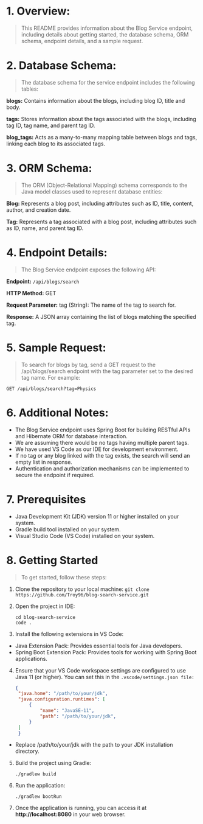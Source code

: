 # 1. Overview: 
> This README provides information about the Blog Service endpoint, including details about getting started, the database schema, ORM schema, endpoint details, and a sample request.

# 2. Database Schema: 
> The database schema for the service endpoint includes the following tables:

**blogs:** Contains information about the blogs, including blog ID, title and body.

**tags:** Stores information about the tags associated with the blogs, including tag ID, tag name, and parent tag ID.

**blog_tags:** Acts as a many-to-many mapping table between blogs and tags, linking each blog to its associated tags.

# 3. ORM Schema: 
> The ORM (Object-Relational Mapping) schema corresponds to the Java model classes used to represent database entities:

**Blog:** Represents a blog post, including attributes such as ID, title, content, author, and creation date.

**Tag:** Represents a tag associated with a blog post, including attributes such as ID, name, and parent tag ID.

# 4. Endpoint Details: 
> The Blog Service endpoint exposes the following API:

**Endpoint:** `/api/blogs/search`

**HTTP Method:** GET

**Request Parameter:** tag (String): The name of the tag to search for.

**Response:** A JSON array containing the list of blogs matching the specified tag.

# 5. Sample Request: 
> To search for blogs by tag, send a GET request to the /api/blogs/search endpoint with the tag parameter set to the desired tag name. For example:

```GET /api/blogs/search?tag=Physics```

# 6. Additional Notes:
- The Blog Service endpoint uses Spring Boot for building RESTful APIs and Hibernate ORM for database interaction.
- We are assuming there would be no tags having multiple parent tags.
- We have used VS Code as our IDE for development environment.
- If no tag or any blog linked with the tag exists, the search will send an empty list in response.
- Authentication and authorization mechanisms can be implemented to secure the endpoint if required.

# 7. Prerequisites
- Java Development Kit (JDK) version 11 or higher installed on your system.
- Gradle build tool installed on your system.
- Visual Studio Code (VS Code) installed on your system.

# 8. Getting Started
> To get started, follow these steps:

1. Clone the repository to your local machine:
   ```git clone https://github.com/Troy96/blog-search-service.git```

2. Open the project in IDE:
   ```
   cd blog-search-service
   code .
   ```
3. Install the following extensions in VS Code:
- Java Extension Pack: Provides essential tools for Java developers.
- Spring Boot Extension Pack: Provides tools for working with Spring Boot applications.

4. Ensure that your VS Code workspace settings are configured to use Java 11 (or higher). You can set this in the `.vscode/settings.json file:`
   ```json
   {
    "java.home": "/path/to/your/jdk",
    "java.configuration.runtimes": [
        {
            "name": "JavaSE-11",
            "path": "/path/to/your/jdk",
        }
    ]
    }
   ```
- Replace /path/to/your/jdk with the path to your JDK installation directory.

5. Build the project using Gradle:
   ```
   ./gradlew build
   ```
6. Run the application:
   ```
   ./gradlew bootRun
   ```
7. Once the application is running, you can access it at **http://localhost:8080** in your web browser. 
